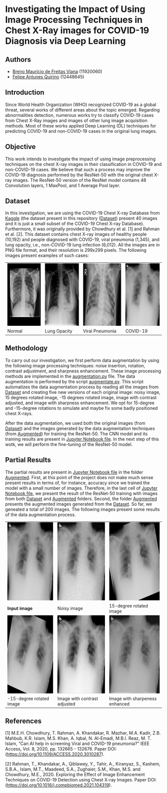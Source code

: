 # Investigating the Impact of Using Image Processing Techniques in Chest X-Ray images for COVID-19 Diagnosis via Deep Learning


## Authors

- [Breno Maurício de Freitas Viana](https://github.com/brenov) (11920060)
- [Felipe Antunes Quirino](https://github.com/felipeaq) (12448645)


## Introduction

Since World Health Organization (WHO) recognized COVID-19 as a global threat, several works of different areas about the topic emerged.
Regarding abnormalities detection, numerous works try to classify COVID-19 cases from Chest X-Ray images and images of other lung image acquisition methods.
Most of these works applied Deep Learning (DL) techniques for predicting COVID-19 and non-COVID-19 cases in the original lung images.


## Objective

This work intends to investigate the impact of using image preprocessing techniques on the chest X-ray images in their classification in COVID-19 and non-COVID-19 cases.
We believe that such a process may improve the COVID-19 diagnosis performed by the ResNet-50 with the original chest X-ray images.
The ResNet-50 version of the ResNet model contains 48 Convolution layers, 1 MaxPool, and 1 Average Pool layer.


## Dataset

In this investigation, we are using the COVID-19 Chest X-ray Database from [Kaggle](https://www.kaggle.com/tawsifurrahman/covid19-radiography-database)
(the dataset present in this repository ([Dataset](Dataset)) present 40 images and it is just a small subset of the COVID-19 Chest X-ray Database).
Furthermore, it was originally provided by Chowdhury et al. [1] and Rahman et al. [2].
This dataset contains chest X-ray images of healthy people (10,192) and people diagnosed with COVID-19, viral pneumonia (1,345), and lung opacity, i.e., non-COVID-19 lung infection (6,012).
All the images are in PNG file format, and their resolution is 299x299 pixels.
The following images present examples of such cases:

<table>
  <tr>
    <td>
      <img src=".github/Normal.png" alt="1" width=200px height=200px>
    </td>
    <td>
      <img src=".github/Lung_Opacity.png" alt="2" width=200px height=200px>
    </td>
    <td>
      <img src=".github/Viral_Pneumonia.png" alt="3" width=200px height=200px>
    </td>
    <td>
      <img src=".github/COVID.png" alt="4" width=200px height=200px>
    </td>
   </tr>
   <tr>
      <td>Normal</td>
      <td>Lung Opacity</td>
      <td>Viral Pneumonia</td>
      <td>COVID-19</td>
  </tr>
</table>


## Methodology

To carry out our investigation, we first perform data augmentation by using the following image processing techniques: noise insertion, rotation, contrast adjustment, and sharpness enhancement.
These image processing methods are implemented in the [augmentation.py](augmentation.py) file.
The data augmentation is performed by the script [augmentate.py](augmentate.py).
This script automatizes the data augmentation process by reading all the images from [Dataset](Dataset) and creating five new versions of each original image: noisy image, 15 degrees rotated image, -15 degrees rotated image, image with contrast adjusted, and image with sharpness enhancement.
We opt for 15-degree and -15-degree rotations to simulate and maybe fix some badly positioned chest X-rays.

After the data augmentation, we used both the original images (from [Dataset](Dataset)) and the images generated by the data augmentation techniques (from [Augmented](Augmented)) for training the ResNet-50.
The CNN model and its training results are present in [Jupyter Notebook file](resnet-50-2.ipynb).
In the next step of this wotk, we will perform the fine-tuning of the ResNet-50 model.


## Partial Results

The partial results are present in [Jupyter Notebook file](resnet-50-2.ipynb) in the folder [Augmented](Augmented).
First, at this point of the project does not make much sense present results in terms of, for instance, accuracy since we trained the model with a small number of images.
Therefore, in the last cell of [Jupyter Notebook file](resnet-50-2.ipynb), we present the result of the ResNet-50 training with images from both [Dataset](Dataset) and [Augmented](Augmented) folders.
Second, the folder [Augmented](Augmented) presents the augmented images generated from the [Dataset](Dataset).
So far, we geneated a total of 200 images.
The following images present some results of the data augmentation process.

<table>
  <tr>
    <td>
      <img src="Dataset/Train/COVID/COVID-1.png" alt="1" width=250px height=250px>
    </td>
    <td>
      <img src="Augmented/Train/COVID/COVID-1_noisy.png" alt="2" width=250px height=250px>
    </td>
    <td>
      <img src="Augmented/Train/COVID/COVID-1_15rotated.png" alt="3" width=250px height=250px>
    </td>
  </tr>
  <tr>
    <td><b>Input image</b></td>
    <td>Noisy image</td>
    <td>15-degree rotated image</td>
  </tr>
  <tr>
    <td>
      <img src="Augmented/Train/COVID/COVID-1_-15rotated.png" alt="1" width=250px height=250px>
    </td>
    <td>
      <img src="Augmented/Train/COVID/COVID-1_contrast.png" alt="2" width=250px height=250px>
    </td>
    <td>
      <img src="Augmented/Train/COVID/COVID-1_sharpness.png" alt="3" width=250px height=250px>
    </td>
  </tr>
  <tr>
    <td>-15-degree rotated image</td>
    <td>Image with contrast adjusted</td>
    <td>Image with sharpeness enhanced</td>
  </tr>
</table>


## References

[1] M.E.H. Chowdhury, T. Rahman, A. Khandakar, R. Mazhar, M.A. Kadir, Z.B. Mahbub, K.R. Islam, M.S. Khan, A. Iqbal, N. Al-Emadi, M.B.I. Reaz, M. T. Islam, “Can AI help in screening Viral and COVID-19 pneumonia?” IEEE Access, Vol. 8, 2020, pp. 132665 - 132676. Paper DOI: (https://doi.org/10.1109/ACCESS.2020.3010287).

[2] Rahman, T., Khandakar, A., Qiblawey, Y., Tahir, A., Kiranyaz, S., Kashem, S.B.A., Islam, M.T., Maadeed, S.A., Zughaier, S.M., Khan, M.S. and Chowdhury, M.E., 2020. Exploring the Effect of Image Enhancement Techniques on COVID-19 Detection using Chest X-ray Images. Paper DOI: (https://doi.org/10.1016/j.compbiomed.2021.104319).
